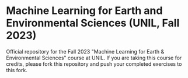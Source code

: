 # Machine Learning for Earth and Environmental Sciences (UNIL, Fall 2023)
Official repository for the Fall 2023 "Machine Learning for Earth &amp; Environmental Sciences" course at UNIL. 
If you are taking this course for credits, please fork this repository and push your completed exercises to this fork.  
